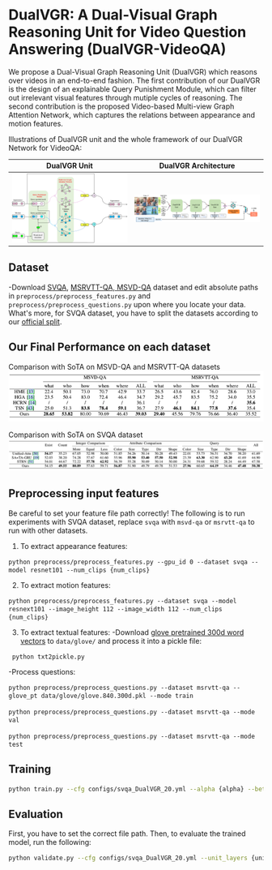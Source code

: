 # DualVGR: A Dual-Visual Graph Reasoning Unit for Video Question Answering (DualVGR-VideoQA)
We propose a Dual-Visual Graph Reasoning Unit (DualVGR) which reasons over videos in an end-to-end fashion. The first contribution of our DualVGR is the design of an explainable Query Punishment Module, which can filter out irrelevant visual features through mutiple cycles of reasoning. The second contribution is the proposed Video-based Multi-view Graph Attention Network, which captures the relations between appearance and motion features.

Illustrations of DualVGR unit and the whole framework of our DualVGR Network for VideoQA:

DualVGR Unit             |  DualVGR Architecture
:-------------------------:|:-------------------------:
![](DualVGRUnit.png)  |  ![](overview.png)

## Dataset
-Download [SVQA](https://github.com/SVQA-founder/SVQA), [MSRVTT-QA, MSVD-QA](https://github.com/xudejing/video-question-answering) dataset and edit absolute paths in `preprocess/preprocess_features.py` and `preprocess/preprocess_questions.py` upon where you locate your data. What's more, for SVQA dataset, you have to split the datasets according to our [official split](https://github.com/MMIRMagPie/DualVGR-VideoQA/tree/main/SVQA_splits).

## Our Final Performance on each dataset
Comparison with SoTA on MSVD-QA and MSRVTT-QA datasets
![](MSVD_SoTA.png)

Comparison with SoTA on SVQA dataset
![](SVQA_SoTA.png)

## Preprocessing input features
Be careful to set your feature file path correctly! The following is to run experiments with SVQA dataset, replace `svqa` with `msvd-qa` or `msrvtt-qa` to run with other datasets.

1. To extract appearance features:
```
python preprocess/preprocess_features.py --gpu_id 0 --dataset svqa --model resnet101 --num_clips {num_clips}
```
2. To extract motion features:
```
python preprocess/preprocess_features.py --dataset svqa --model resnext101 --image_height 112 --image_width 112 --num_clips {num_clips}
```
3. To extract textual features:
-Download [glove pretrained 300d word vectors](http://nlp.stanford.edu/data/glove.840B.300d.zip) to `data/glove/` and process it into a pickle file:
```
 python txt2pickle.py
```
-Process questions:
```
python preprocess/preprocess_questions.py --dataset msrvtt-qa --glove_pt data/glove/glove.840.300d.pkl --mode train
    
python preprocess/preprocess_questions.py --dataset msrvtt-qa --mode val
    
python preprocess/preprocess_questions.py --dataset msrvtt-qa --mode test
```

## Training
```bash
python train.py --cfg configs/svqa_DualVGR_20.yml --alpha {alpha} --beta {beta} --unit_layers {unit_layers}
```

## Evaluation
First, you have to set the correct file path. Then, to evaluate the trained model, run the following:
```bash
python validate.py --cfg configs/svqa_DualVGR_20.yml --unit_layers {unit_layers}
```
